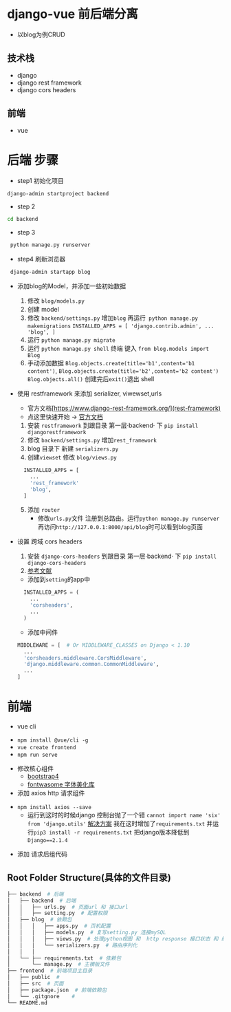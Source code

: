 # django-vue 前后端分离
  -  以blog为例CRUD
## 技术栈
 * django
 * django rest framework
 * django cors headers
##  前端 
 * vue
  
# 后端 步骤
* step1 初始化项目
 ```bash
 django-admin startproject backend
 ```
* step 2
```bash
cd backend
```
* step 3
```bash
 python manage.py runserver
```
* step4 刷新浏览器

```bash
 django-admin startapp blog
```
* 添加blog的Model，并添加一些初始数据
  
    1. 修改  `blog/models.py`
    2. 创建 model
    3. 修改 `backend/settings.py` 增加`blog` 再运行` python manage.py makemigrations`
      ```
      INSTALLED_APPS = [
          'django.contrib.admin',
          ...
          'blog',
      ]
      ```
    4. 运行 `python manage.py migrate`
    5. 运行 `python manage.py shell` 终端 键入 `from blog.models import Blog`
    6. 手动添加数据 
    `Blog.objects.create(title='b1',content='b1 content')`,
    `Blog.objects.create(title='b2',content='b2 content')`
    `Blog.objects.all()`
    创建完后`exit()`退出 shell
    

* 使用 restframework 来添加 serializer, viwewset,urls
  - 官方文档[https://www.django-rest-framework.org/](rest-framework)
  - 点这里快速开始 -> [官方文档](https://www.django-rest-framework.org/tutorial/quickstart/#views)
  1. 安装 `restframework` 到跟目录 第一层·backend· 下 `pip install djangorestframework`
  2. 修改 `backend/settings.py` 增加`rest_framework`
  3. blog 目录下 新建 `serializers.py`
  4. 创建`viewset` 修改 `blog/views.py`
  ```bash
    INSTALLED_APPS = [
      ...
      'rest_framework'
      'blog',
    ]
  ```
  5. 添加 `router`
     - 修改`urls.py`文件 注册到总路由。运行`python manage.py runserver` 再访问`http://127.0.0.1:8000/api/blog`时可以看到blog页面
* 设置 跨域 cors headers
  1.  安装 `django-cors-headers` 到跟目录 第一层·backend· 下 `pip install django-cors-headers`
  2. [参考文献](cnblogs.com/daviddd/p/12051522.html)
   - 添加到`setting`的app中
    ```py
      INSTALLED_APPS = (
        ...
        'corsheaders',
        ...
      )
    ```
    - 添加中间件
    ```py
    MIDDLEWARE = [  # Or MIDDLEWARE_CLASSES on Django < 1.10
      ...
      'corsheaders.middleware.CorsMiddleware',
      'django.middleware.common.CommonMiddleware',
      ...
    ]
    ```
# 前端 
* vue cli
 - `npm install @vue/cli -g`
 - `vue create frontend`
 - `npm run serve`
* 修改核心组件
  - [bootstrap4](https://v4.bootcss.com/docs/getting-started/introduction/)
  - [fontwasome 字体美化库](https://fontawesome.dashgame.com/)
* 添加 axios http 请求组件
 - `npm install axios --save`
    * 运行到这时的时候django 控制台抛了一个错 `cannot import name 'six' from 'django.utils'`
      [解决方案](https://stackoverflow.com/questions/59193514/importerror-cannot-import-name-six-from-django-utils)
      我在这时增加了`requirements.txt` 并运行`pip3 install -r requirements.txt` 把django版本降低到`Django==2.1.4`

* 添加 请求后组代码
## Root Folder Structure(具体的文件目录)

```bash
├── backend  # 后端
│   ├── backend  # 后端
│   │   ├── urls.py  # 页面url 和 接口url
│   │   ├── setting.py  # 配置权限
│   ├── blog  # 依赖包
│   │   │   ├── apps.py  # 页机配置
│   │   │   ├── models.py  # 复写setting.py 连接mySQL
│   │   │   ├── views.py  # 处理python视图 和  http response 接口状态 和 结构返回 到 页面
│   │   │   └── serializers.py  # 路由序列化
│   │   │   
│   └── ├── requirements.txt  # 依赖包
│       └── manage.py  # 主模板文件
├── frontend  # 前端项目主目录
│   ├── public  # 
│   ├── src  # 页面
│   ├── package.json  # 前端依赖包
│   └── .gitgnore    #  
└── README.md 
```
